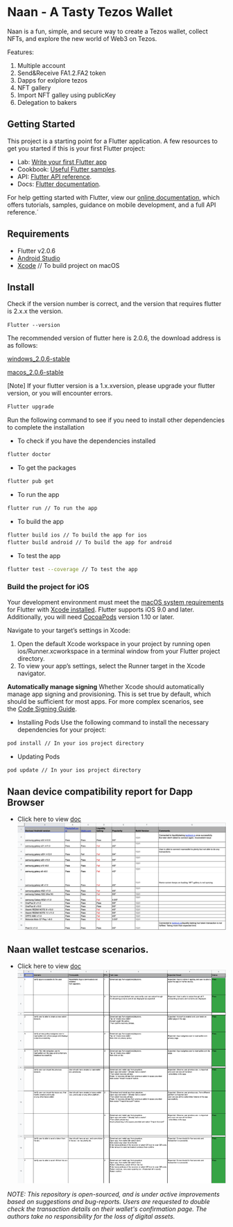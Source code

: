 # Naan - A Tasty Tezos Wallet

Naan is a fun, simple, and secure way to create a Tezos wallet, collect NFTs, and explore the new world of Web3 on Tezos.

Features:

1. Multiple account
2. Send&Receive FA1.2.FA2 token
3. Dapps for exlplore tezos
4. NFT gallery
5. Import NFT galley using publicKey
6. Delegation to bakers

## Getting Started

This project is a starting point for a Flutter application. A few resources to get you started if this is your first Flutter project:

- Lab: [Write your first Flutter app](https://flutter.dev/docs/get-started/hello-world)
- Cookbook: [Useful Flutter samples](https://flutter.dev/docs/cookbook/design/useful-elements).
- API: [Flutter API reference](https://api.flutter.dev/).
- Docs: [Flutter documentation](https://flutter.dev/docs/).

For help getting started with Flutter, view our [online documentation](https://flutter.dev/docs), which offers tutorials, samples, guidance on mobile development, and a full API reference.´

## Requirements

- Flutter v2.0.6
- [Android Studio](https://developer.android.com/studio?gclid=CjwKCAjw3K2XBhAzEiwAmmgrAt5_YcC3ioQZtDywUHoioOSz6PQ4fG2VxJL_Sx3j7HKfaC3ZeHTo1BoCfWwQAvD_BwE&gclsrc=aw.ds#downloads)
- [Xcode](https://developer.apple.com/xcode/resources/) // To build project on macOS

## Install

Check if the version number is correct, and the version that requires flutter is 2.x.x the version.

`Flutter --version`

The recommended version of flutter here is 2.0.6, the download address is as follows:

[windows_2.0.6-stable](https://storage.googleapis.com/flutter_infra_release/releases/stable/windows/flutter_windows_2.0.6-stable.zip)

[macos_2.0.6-stable](https://storage.googleapis.com/flutter_infra_release/releases/stable/macos/flutter_macos_2.0.6-stable.zip)

[Note] If your flutter version is a 1.x.xversion, please upgrade your flutter version, or you will encounter errors.

```sh
Flutter upgrade
```

Run the following command to see if you need to install other dependencies to complete the installation

- To check if you have the dependencies installed

```sh
flutter doctor
```

- To get the packages

```sh
flutter pub get
```

- To run the app

```sh
flutter run // To run the app
```

- To build the app

```sh
flutter build ios // To build the app for ios
flutter build android // To build the app for android
```

- To test the app

```sh
flutter test --coverage // To test the app
```

### Build the project for iOS

Your development environment must meet the [macOS system requirements](https://docs.flutter.dev/get-started/install/macos#system-requirements) for Flutter with [Xcode installed](https://docs.flutter.dev/get-started/install/macos#install-xcode). Flutter supports iOS 9.0 and later. Additionally, you will need [CocoaPods](https://cocoapods.org/) version 1.10 or later.

Navigate to your target’s settings in Xcode:

1. Open the default Xcode workspace in your project by running open ios/Runner.xcworkspace in a terminal window from your Flutter project directory.
2. To view your app’s settings, select the Runner target in the Xcode navigator.

**Automatically manage signing**
Whether Xcode should automatically manage app signing and provisioning. This is set true by default, which should be sufficient for most apps. For more complex scenarios, see the [Code Signing Guide](https://developer.apple.com/library/content/documentation/Security/Conceptual/CodeSigningGuide/Introduction/Introduction.html).

- Installing Pods
  Use the following command to install the necessary dependencies for your project:

```sh
pod install // In your ios project directory
```

- Updating Pods

```sh
pod update // In your ios project directory
```

## Naan device compatibility report for Dapp Browser

- Click here to view [doc](https://docs.google.com/spreadsheets/d/1_YM3T2tcfbEkr9upE3RgxicZQLstixKaCu5P177XW3Q/edit?usp=sharing)
  ![Naan device compatibility report for Dapp Browser](naan_device_compatibility_report.png)

## Naan wallet testcase scenarios.
- Click here to view [doc](https://docs.google.com/spreadsheets/d/1PgiDEE6Le2kG7MtyD7SPV-0khhxqDnjdLVzIXqmf2MQ/edit?usp=sharing)
![NaanWallet Testcase Scenarios](naan_wallet_testcase_scenarios.png)

_NOTE:
This repository is open-sourced, and is under active improvements based on suggestions and bug-reports. Users are requested to double check the transaction details on their wallet's confirmation page. The authors take no responsibility for the loss of digital assets._
